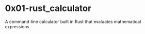 # 0x01-rust_calculator
A command-line calculator built in Rust that evaluates mathematical expressions.
